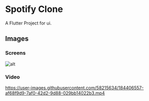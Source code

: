 # Spotify Clone

A Flutter Project for ui.

## Images

### Screens

![alt](https://i.hizliresim.com/qgib5tn.png)

### Video

<https://user-images.githubusercontent.com/58215634/184406557-af68f9d9-7af0-42d2-9d88-029bb14022b3.mp4>
